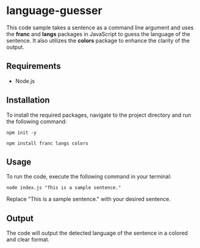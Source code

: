 # language-guesser

This code sample takes a sentence as a command line argument and uses the **franc** and **langs** packages in JavaScript to guess the language of the sentence. It also utilizes the **colors** package to enhance the clarity of the output.

## Requirements

* Node.js

## Installation

To install the required packages, navigate to the project directory and run the following command:

```
npm init -y
```

```
npm install franc langs colors
```

## Usage

To run the code, execute the following command in your terminal:

```
node index.js "This is a sample sentence."
```
Replace "This is a sample sentence." with your desired sentence.

## Output

The code will output the detected language of the sentence in a colored and clear format.

